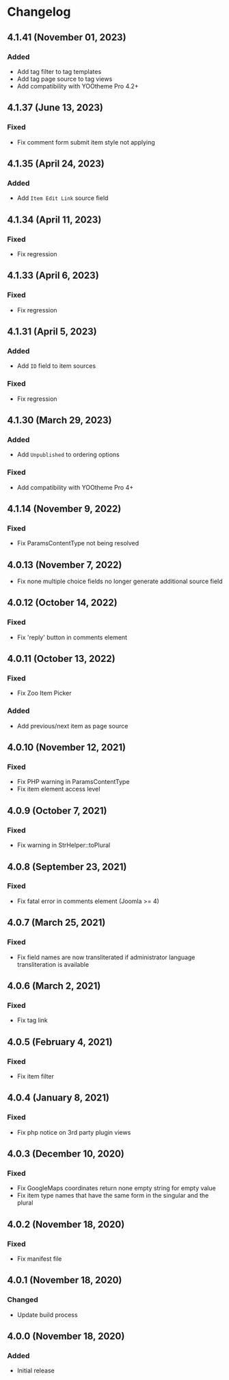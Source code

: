 # Changelog

## 4.1.41 (November 01, 2023)

### Added

- Add tag filter to tag templates
- Add tag page source to tag views
- Add compatibility with YOOtheme Pro 4.2+

## 4.1.37 (June 13, 2023)

### Fixed

- Fix comment form submit item style not applying

## 4.1.35 (April 24, 2023)

### Added

- Add `Item Edit Link` source field

## 4.1.34 (April 11, 2023)

### Fixed

- Fix regression

## 4.1.33 (April 6, 2023)

### Fixed

- Fix regression

## 4.1.31 (April 5, 2023)

### Added

- Add `ID` field to item sources

### Fixed

- Fix regression

## 4.1.30 (March 29, 2023)

### Added

- Add `Unpublished` to ordering options

### Fixed

- Add compatibility with YOOtheme Pro 4+

## 4.1.14 (November 9, 2022)

### Fixed

- Fix ParamsContentType not being resolved

## 4.0.13 (November 7, 2022)

- Fix none multiple choice fields no longer generate additional source field

## 4.0.12 (October 14, 2022)

### Fixed

- Fix 'reply' button in comments element

## 4.0.11 (October 13, 2022)

### Fixed

- Fix Zoo Item Picker

### Added

- Add previous/next item as page source

## 4.0.10 (November 12, 2021)

### Fixed

- Fix PHP warning in ParamsContentType
- Fix item element access level

## 4.0.9 (October 7, 2021)

### Fixed

- Fix warning in StrHelper::toPlural

## 4.0.8 (September 23, 2021)

### Fixed

- Fix fatal error in comments element (Joomla >= 4)

## 4.0.7 (March 25, 2021)

### Fixed

- Fix field names are now transliterated if administrator language transliteration is available

## 4.0.6 (March 2, 2021)

### Fixed

- Fix tag link

## 4.0.5 (February 4, 2021)

### Fixed

- Fix item filter

## 4.0.4 (January 8, 2021)

### Fixed

- Fix php notice on 3rd party plugin views

## 4.0.3 (December 10, 2020)

### Fixed

- Fix GoogleMaps coordinates return none empty string for empty value
- Fix item type names that have the same form in the singular and the plural

## 4.0.2 (November 18, 2020)

### Fixed

- Fix manifest file

## 4.0.1 (November 18, 2020)

### Changed

- Update build process

## 4.0.0 (November 18, 2020)

### Added

- Initial release
